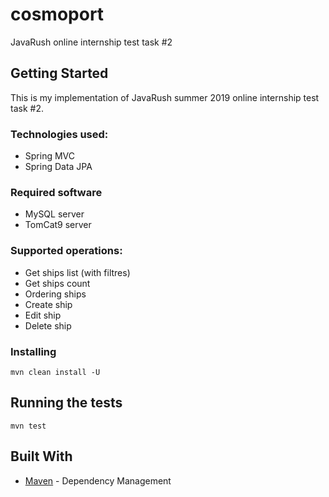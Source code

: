 # cosmoport

JavaRush online internship test task #2 

## Getting Started

This is my implementation of JavaRush summer 2019 online internship test task #2.

### Technologies used:

* Spring MVC
* Spring Data JPA

### Required software

* MySQL server
* TomCat9 server

### Supported operations:
- Get ships list (with filtres)
- Get ships count
- Ordering ships
- Create ship
- Edit ship
- Delete ship

### Installing

```
mvn clean install -U
```

## Running the tests

```
mvn test
```

## Built With

* [Maven](https://maven.apache.org/) - Dependency Management
